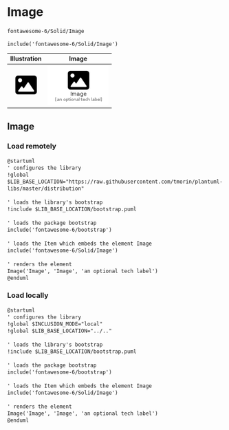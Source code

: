 # Image


```text
fontawesome-6/Solid/Image
```

```text
include('fontawesome-6/Solid/Image')
```



| Illustration | Image |
| :---: | :---: |
| ![illustration for Illustration](../../fontawesome-6/Solid/Image.png) | ![illustration for Image](../../fontawesome-6/Solid/Image.Local.png) |




## Image

### Load remotely
```plantuml
@startuml
' configures the library
!global $LIB_BASE_LOCATION="https://raw.githubusercontent.com/tmorin/plantuml-libs/master/distribution"

' loads the library's bootstrap
!include $LIB_BASE_LOCATION/bootstrap.puml

' loads the package bootstrap
include('fontawesome-6/bootstrap')

' loads the Item which embeds the element Image
include('fontawesome-6/Solid/Image')

' renders the element
Image('Image', 'Image', 'an optional tech label')
@enduml
```

### Load locally
```plantuml
@startuml
' configures the library
!global $INCLUSION_MODE="local"
!global $LIB_BASE_LOCATION="../.."

' loads the library's bootstrap
!include $LIB_BASE_LOCATION/bootstrap.puml

' loads the package bootstrap
include('fontawesome-6/bootstrap')

' loads the Item which embeds the element Image
include('fontawesome-6/Solid/Image')

' renders the element
Image('Image', 'Image', 'an optional tech label')
@enduml
```

